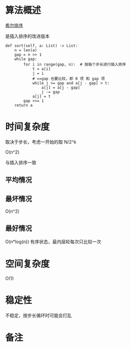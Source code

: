 # 算法概述
[希尔排序](https://zh.wikipedia.org/zh-hans/%E5%B8%8C%E5%B0%94%E6%8E%92%E5%BA%8F)

是插入排序的改进版本

    def sort(self, a: List) -> List:
        n = len(a)
        gap = n >> 1
        while gap:
            for i in range(gap, n):  # 按每个步长进行插入排序
                t = a[i]
                j = i
                # ==gap 也要比较，即 0 项 和 gap 项
                while j >= gap and a[j - gap] > t:
                    a[j] = a[j - gap]
                    j -= gap
                a[j] = t
            gap >>= 1
        return a
# 时间复杂度
取决于步长，考虑一开始的取 N/2^k

O(n^2)

与插入排序一致

## 平均情况

## 最坏情况
O(n^2)

## 最好情况
O(n*log(n))
有序状态，最内层轮每次只比较一次

# 空间复杂度
O(1)

# 稳定性
不稳定，按步长循环时可能会打乱

# 备注
